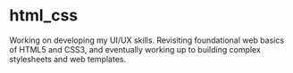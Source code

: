 # html_css

Working on developing my UI/UX skills. Revisiting foundational web basics of HTML5 and CSS3, and eventually working up to building complex stylesheets and web templates. 
